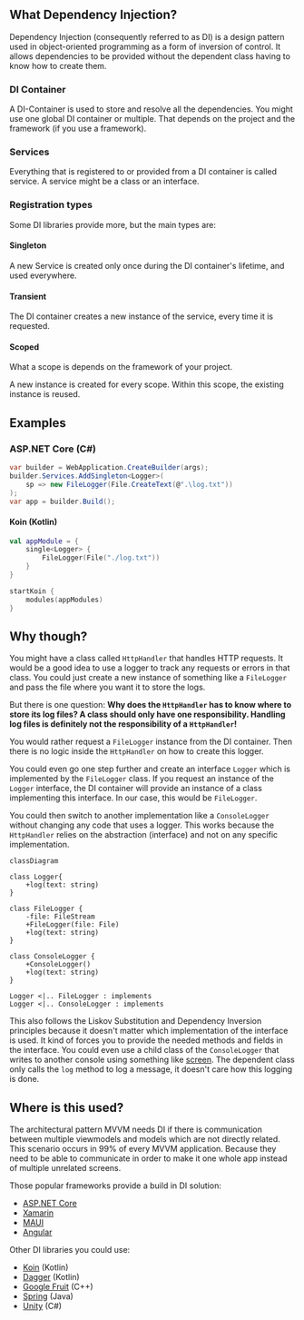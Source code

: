 ## What Dependency Injection?

Dependency Injection (consequently referred to as DI) is a design pattern used in object-oriented programming as a form of inversion of control. It allows dependencies to be provided without the dependent class having to know how to create them.

### DI Container

A DI-Container is used to store and resolve all the dependencies. You might use one global DI container or multiple. That depends on the project and the framework (if you use a framework).

### Services

Everything that is registered to or provided from a DI container is called service. A service might be a class or an interface.

### Registration types

Some DI libraries provide more, but the main types are:

#### Singleton

A new Service is created only once during the DI container's lifetime, and used everywhere.

#### Transient

The DI container creates a new instance of the service, every time it is requested.

#### Scoped

What a scope is depends on the framework of your project.

A new instance is created for every scope. Within this scope, the existing instance is reused.

## Examples

### ASP.NET Core (C#)

```cs
var builder = WebApplication.CreateBuilder(args);
builder.Services.AddSingleton<Logger>(
	sp => new FileLogger(File.CreateText(@".\log.txt"))
);
var app = builder.Build();
```

#### Koin (Kotlin)

```Kotlin
val appModule = {
	single<Logger> {
		FileLogger(File("./log.txt"))
	}
}

startKoin {
	modules(appModules)
}
```

## Why though?

You might have a class called `HttpHandler` that handles HTTP requests. It would be a good idea to use a logger to track any requests or errors in that class. You could just create a new instance of something like a `FileLogger` and pass the file where you want it to store the logs.

But there is one question: **Why does the `HttpHandler` has to know where to store its log files? A class should only have one responsibility. Handling log files is definitely not the responsibility of a `HttpHandler`!**

You would rather request a `FileLogger` instance from the DI container. Then there is no logic inside the `HttpHandler` on how to create this logger.

You could even go one step further and create an interface `Logger` which is implemented by the `FileLogger` class. If you request an instance of the `Logger` interface, the DI container will provide an instance of a class implementing this interface. In our case, this would be `FileLogger`.

You could then switch to another implementation like a `ConsoleLogger` without changing any code that uses a logger. This works because the `HttpHandler` relies on the abstraction (interface) and not on any specific implementation.

```mermaid
classDiagram

class Logger{
	+log(text: string)
}

class FileLogger {
	-file: FileStream
	+FileLogger(file: File)
	+log(text: string)
}

class ConsoleLogger {
	+ConsoleLogger()
	+log(text: string)
}

Logger <|.. FileLogger : implements
Logger <|.. ConsoleLogger : implements
```

This also follows the Liskov Substitution and Dependency Inversion principles because it doesn't matter which implementation of the interface is used. It kind of forces you to provide the needed methods and fields in the interface. You could even use a child class of the `ConsoleLogger` that writes to another console using something like [screen](https://wiki.ubuntuusers.de/Screen). The dependent class only calls the `log` method to log a message, it doesn't care how this logging is done.

## Where is this used?

The architectural pattern MVVM needs DI if there is communication between multiple viewmodels and models which are not directly related. This scenario occurs in 99% of every MVVM application. Because they need to be able to communicate in order to make it one whole app instead of multiple unrelated screens.

Those popular frameworks provide a build in DI solution:
- [ASP.NET Core](https://learn.microsoft.com/en-us/aspnet/core/fundamentals/dependency-injection)
- [Xamarin](https://learn.microsoft.com/en-us/xamarin/xamarin-forms/enterprise-application-patterns/dependency-injection)
- [MAUI](https://learn.microsoft.com/en-us/dotnet/architecture/maui/dependency-injection)
- [Angular](https://angular.io/guide/dependency-injection)

Other DI libraries you could use:
- [Koin](https://insert-koin.io) (Kotlin)
- [Dagger](https://dagger.dev) (Kotlin)
- [Google Fruit](https://github.com/google/fruit) (C++)
- [Spring](https://docs.spring.io/spring-boot/docs/2.0.x/reference/html/using-boot-spring-beans-and-dependency-injection.html) (Java)
- [Unity](https://github.com/unitycontainer) (C#)
